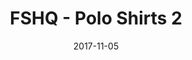 ---
setID: 4
path: /product/fshq-polo-shirts2
date: 2017-11-05
title: FSHQ - Polo Shirts 2
description: Ever have those days where you feel a bit geometric? Can't quite shape yourself up right? Show your different sides with a Fullstack HQ styles.
price: '400.00'
image1024: https://fullstackph.github.io/gatsby-paymongo-demo-store/assets/FSHQ-PoloShirts2-1024.png
image150: https://fullstackph.github.io/gatsby-paymongo-demo-store/assets/FSHQ-PoloShirts2-150.png
image300: https://fullstackph.github.io/gatsby-paymongo-demo-store/assets/FSHQ-PoloShirts2-300.png
altText: product image
weight: '200 g'
dimensions: ''
materials: ''
OtherInfo: Lorem ipsum dolor sit amet, consectetur adipiscing elit. Curabitur 
---